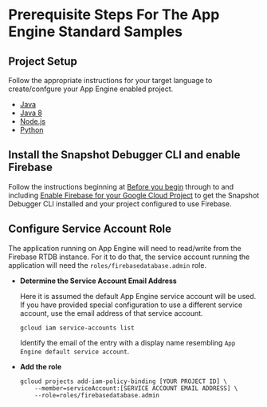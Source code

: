 # Prerequisite Steps For The App Engine Standard Samples

## Project Setup

Follow the appropriate instructions for your target language to create/confgure
your App Engine enabled project.

* [Java](https://cloud.google.com/appengine/docs/standard/java-gen2/building-app/creating-project)
* [Java 8](https://cloud.google.com/appengine/docs/legacy/standard/java/console)
* [Node.js](https://cloud.google.com/appengine/docs/standard/nodejs/building-app/creating-project)
* [Python](https://cloud.google.com/appengine/docs/standard/python3/building-app/creating-gcp-project)

## Install the Snapshot Debugger CLI and enable Firebase

Follow the instructions beginning at [Before you
begin](../README.md#before-you-begin) through to and including [Enable
Firebase for your Google Cloud
Project](../README.md#enable-firebase-for-your-google-cloud-project) to
get the Snapshot Debugger CLI installed and your project configured to use
Firebase.

## Configure Service Account Role

The application running on App Engine will need to read/write from the Firebase
RTDB instance. For it to do that, the service account running the application
will need the `roles/firebasedatabase.admin` role.

* **Determine the Service Account Email Address**

    Here it is assumed the default App Engine service account will be used. If
    you have provided special configuration to use a different service account,
    use the email address of that service account.

    ```
    gcloud iam service-accounts list
    ```

    Identify the email of the entry with a display name resembling `App Engine
    default service account`.

* **Add the role**

    ```
    gcloud projects add-iam-policy-binding [YOUR PROJECT ID] \
        --member=serviceAccount:[SERVICE ACCOUNT EMAIL ADDRESS] \
        --role=roles/firebasedatabase.admin
    ```
